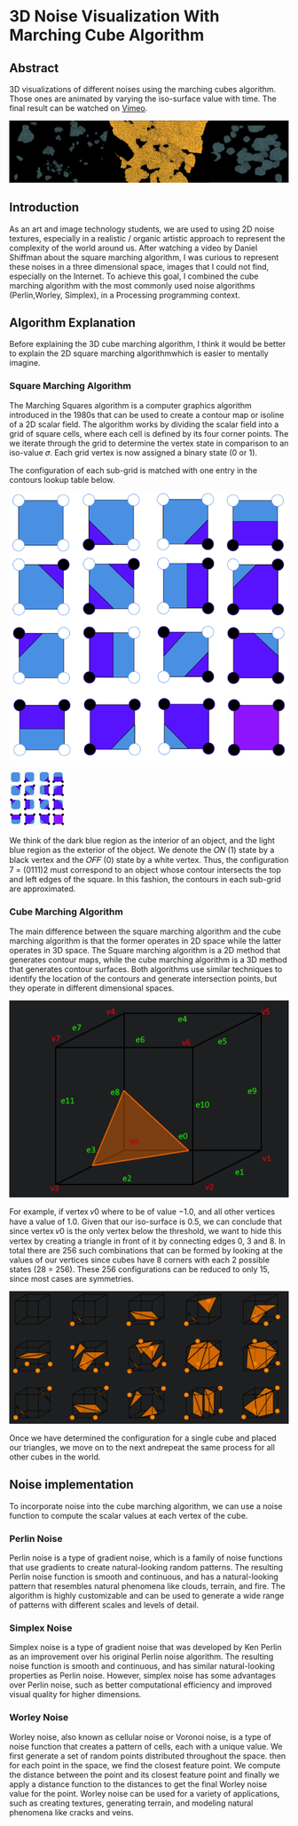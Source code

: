 # 3D Noise Visualization With Marching Cube Algorithm

## Abstract
3D visualizations of different noises using the marching cubes algorithm. Those ones are animated by varying the iso-surface value with time. The final result can be watched on [Vimeo](https://vimeo.com/808352034).

![3D noise visualization teaser](./images/noise-teaser-2.png)

## Introduction
As an art and image technology students, we are used to using 2D noise textures, especially in a realistic / organic artistic approach to represent the complexity of the world around us. After watching a video by Daniel Shiffman about the square marching algorithm, I was curious to represent these noises in a three dimensional space, images that I could not find, especially on the Internet. To achieve this goal, I combined the cube marching algorithm with the most commonly used noise algorithms (Perlin,Worley, Simplex), in a Processing programming context.


## Algorithm Explanation
Before explaining the 3D cube marching algorithm, I think it would be better to explain the 2D square marching algorithmwhich is easier to mentally imagine.

### Square Marching Algorithm
The Marching Squares algorithm is a computer graphics algorithm introduced in the 1980s that can be used to create a contour map or isoline of a 2D scalar field. The algorithm works by dividing the scalar field into a grid of square cells, where each cell is defined by its four corner points. The we iterate through the grid to determine the vertex state in comparison to an iso-value 𝜎. Each grid vertex is now assigned a binary state (0 or 1).

The configuration of each sub-grid is matched with one entry in the contours lookup table below.

![square marching table](./images/sq_march_00.png)

<img src="./images/sq_march_00.png" width="100" height="100">

We think of the dark blue region as the interior of an object, and the light blue region as the exterior of the object. We denote the 𝑂𝑁 (1) state by a black vertex and the 𝑂𝐹𝐹 (0) state by a white vertex. Thus, the configuration 7 = (0111)2 must correspond to an object whose contour intersects the top and left edges of the square. In this fashion, the contours in each sub-grid are approximated.


### Cube Marching Algorithm
The main difference between the square marching algorithm and the cube marching algorithm is that the former operates in 2D space while the latter operates in 3D space. The Square marching algorithm is a 2D method that generates contour maps, while the cube marching algorithm is a 3D method that generates contour surfaces. Both algorithms use similar techniques to identify the location of the contours and generate intersection points, but they operate in different dimensional spaces.

![Cube Marching 00](./images/cu_march_00.png)

For example, if vertex 𝑣0 where to be of value −1.0, and all other vertices have a value of 1.0. Given that our iso-surface is 0.5, we can conclude that since vertex 𝑣0 is the only vertex below the threshold, we want to hide this vertex by creating a triangle in front of it by connecting edges 0, 3 and 8.
In total there are 256 such combinations that can be formed by looking at the values of our vertices since cubes have 8 corners with each 2 possible states (28 = 256). These 256 configurations can be reduced to only 15, since most cases are symmetries.


![Cube Marching 01](./images/cu_march_01.png)

Once we have determined the configuration for a single cube and placed our triangles, we move on to the next andrepeat the same process for all other cubes in the world.

## Noise implementation
To incorporate noise into the cube marching algorithm, we can use a noise function to compute the scalar values at each vertex of the cube.

### Perlin Noise
Perlin noise is a type of gradient noise, which is a family of noise functions that use gradients to create natural-looking
random patterns. The resulting Perlin noise function is smooth and continuous, and has a natural-looking pattern that resembles natural phenomena like clouds, terrain, and fire. The algorithm is highly customizable and can be used to generate a wide range of patterns with different scales and levels of detail.

### Simplex Noise
Simplex noise is a type of gradient noise that was developed by Ken Perlin as an improvement over his original Perlin
noise algorithm. The resulting noise function is smooth and continuous, and has similar natural-looking properties as Perlin noise. However, simplex noise has some advantages over Perlin noise, such as better computational efficiency and improved visual quality for higher dimensions.

### Worley Noise
Worley noise, also known as cellular noise or Voronoi noise, is a type of noise function that creates a pattern of cells, each
with a unique value. We first generate a set of random points distributed throughout the space. then for each point in the space, we find the closest feature point. We compute the distance between the point and its closest feature point and finally we apply a distance function to the distances to get the
final Worley noise value for the point. Worley noise can be used for a variety of applications, such as creating textures, generating terrain, and modeling natural phenomena like cracks and veins.


